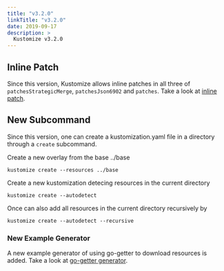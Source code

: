 ```yaml
---
title: "v3.2.0"
linkTitle: "v3.2.0"
date: 2019-09-17
description: >
  Kustomize v3.2.0
---
```


## Inline Patch

Since this version, Kustomize allows inline patches in all three of `patchesStrategicMerge`, `patchesJson6902` and `patches`. Take a look at [inline patch](https://github.com/kubernetes-sigs/kustomize/tree/master/examples/examples/inlinePatch.md).

## New Subcommand

Since this version, one can create a kustomization.yaml file in a directory through a `create` subcommand.

Create a new overlay from the base ../base

```
kustomize create --resources ../base
```

Create a new kustomization detecing resources in the current directory

```
kustomize create --autodetect
```

Once can also add all resources in the current directory recursively by

```
kustomize create --autodetect --recursive
```

### New Example Generator

A new example generator of using go-getter to download resources is added. Take a look at [go-getter generator](https://github.com/kubernetes-sigs/kustomize/tree/master/examples/goGetterGeneratorPlugin.md).
